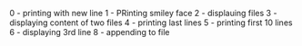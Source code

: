 0 - printing with new line
1 - PRinting smiley face
2 - displauing files
3 - displaying content of two files
4 - printing last lines
5 - printing first 10 lines
6 - displaying 3rd line
8 - appending to file
